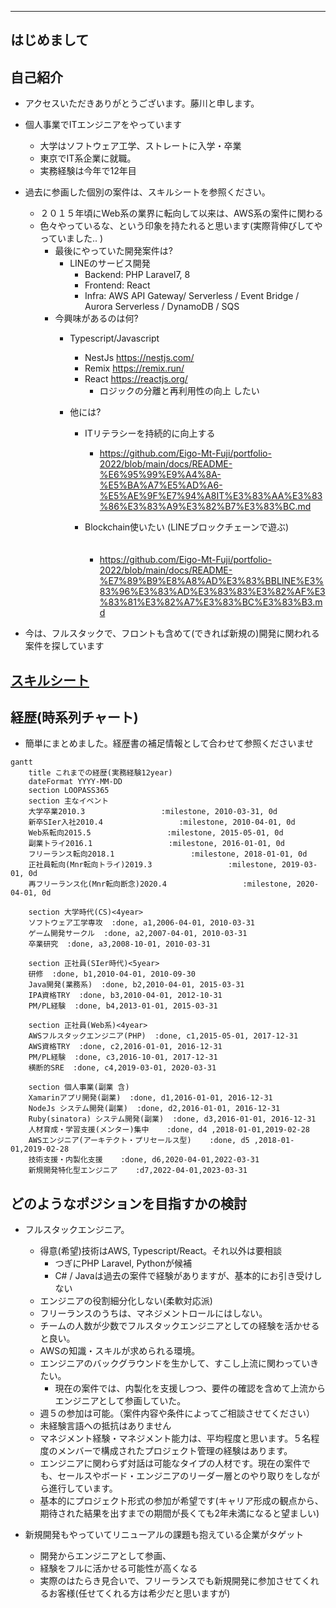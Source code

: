 <meta http-equiv='Content-Type' content='text/html; charset=utf-8' />

----

## はじめまして


## 自己紹介

- アクセスいただきありがとうございます。藤川と申します。

- 個人事業でITエンジニアをやっています
  - 大学はソフトウェア工学、ストレートに入学・卒業
  - 東京でIT系企業に就職。
  - 実務経験は今年で12年目

- 過去に参画した個別の案件は、スキルシートを参照ください。
  - ２０１５年頃にWeb系の業界に転向して以来は、AWS系の案件に関わる
  - 色々やっているな、という印象を持たれると思います(実際背伸びしてやっていました.. )
    - 最後にやっていた開発案件は?
      - LINEのサービス開発
        - Backend: PHP Laravel7, 8
        - Frontend: React
        - Infra: AWS API Gateway/ Serverless / Event Bridge / Aurora Serverless / DynamoDB / SQS
    - 今興味があるのは何?
      - Typescript/Javascript
        - NestJs https://nestjs.com/
        - Remix https://remix.run/
        - React https://reactjs.org/
          - ロジックの分離と再利用性の向上 したい
      - 他には?

        - ITリテラシーを持続的に向上する

            - https://github.com/Eigo-Mt-Fuji/portfolio-2022/blob/main/docs/README-%E6%95%99%E9%A4%8A-%E5%BA%A7%E5%AD%A6-%E5%AE%9F%E7%94%A8IT%E3%83%AA%E3%83%86%E3%83%A9%E3%82%B7%E3%83%BC.md

        - Blockchain使いたい (LINEブロックチェーンで遊ぶ)
    　　　　        
            - https://github.com/Eigo-Mt-Fuji/portfolio-2022/blob/main/docs/README-%E7%89%B9%E8%A8%AD%E3%83%BBLINE%E3%83%96%E3%83%AD%E3%83%83%E3%82%AF%E3%83%81%E3%82%A7%E3%83%BC%E3%83%B3.md

- 今は、フルスタックで、フロントも含めて(できれば新規の)開発に関われる案件を探しています


## [スキルシート](./e-fujikawa-engineer.pdf)

## 経歴(時系列チャート)

- 簡単にまとめました。経歴書の補足情報として合わせて参照くださいませ

```mermaid
gantt
    title これまでの経歴(実務経験12year)
    dateFormat YYYY-MM-DD
    section LOOPASS365
    section 主なイベント
    大学卒業2010.3                 :milestone, 2010-03-31, 0d
    新卒SIer入社2010.4                 :milestone, 2010-04-01, 0d
    Web系転向2015.5                 :milestone, 2015-05-01, 0d
    副業トライ2016.1                 :milestone, 2016-01-01, 0d
    フリーランス転向2018.1                 :milestone, 2018-01-01, 0d
    正社員転向(Mnr転向トライ)2019.3                 :milestone, 2019-03-01, 0d
    再フリーランス化(Mnr転向断念)2020.4                 :milestone, 2020-04-01, 0d

    section 大学時代(CS)<4year>
    ソフトウェア工学専攻  :done, a1,2006-04-01, 2010-03-31
    ゲーム開発サークル  :done, a2,2007-04-01, 2010-03-31
    卒業研究  :done, a3,2008-10-01, 2010-03-31

    section 正社員(SIer時代)<5year>
    研修  :done, b1,2010-04-01, 2010-09-30
    Java開発(業務系)  :done, b2,2010-04-01, 2015-03-31
    IPA資格TRY  :done, b3,2010-04-01, 2012-10-31
    PM/PL経験  :done, b4,2013-01-01, 2015-03-31

    section 正社員(Web系)<4year>
    AWSフルスタックエンジニア(PHP)  :done, c1,2015-05-01, 2017-12-31
    AWS資格TRY  :done, c2,2016-01-01, 2016-12-31
    PM/PL経験  :done, c3,2016-10-01, 2017-12-31
    横断的SRE  :done, c4,2019-03-01, 2020-03-31

    section 個人事業(副業 含)
    Xamarinアプリ開発(副業)  :done, d1,2016-01-01, 2016-12-31
    NodeJs システム開発(副業)  :done, d2,2016-01-01, 2016-12-31
    Ruby(sinatora) システム開発(副業)  :done, d3,2016-01-01, 2016-12-31
    人材育成・学習支援(メンター)集中    :done, d4 ,2018-01-01,2019-02-28
    AWSエンジニア(アーキテクト・プリセールス型)    :done, d5 ,2018-01-01,2019-02-28
    技術支援・内製化支援    :done, d6,2020-04-01,2022-03-31
    新規開発特化型エンジニア    :d7,2022-04-01,2023-03-31
```

## どのようなポジションを目指すかの検討

- フルスタックエンジニア。
    - 得意(希望)技術はAWS, Typescript/React。それ以外は要相談 
        - つぎにPHP Laravel, Pythonが候補
        - C# / Javaは過去の案件で経験がありますが、基本的にお引き受けしない
    - エンジニアの役割細分化しない(柔軟対応派)
    - フリーランスのうちは、マネジメントロールにはしない。
    - チームの人数が少数でフルスタックエンジニアとしての経験を活かせると良い。
    - AWSの知識・スキルが求められる環境。
    - エンジニアのバックグラウンドを生かして、すこし上流に関わっていきたい。
        - 現在の案件では、内製化を支援しつつ、要件の確認を含めて上流からエンジニアとして参画していた。
    - 週５の参加は可能。（案件内容や条件によってご相談させてください）
    - 未経験言語への抵抗はありません
    - マネジメント経験・マネジメント能力は、平均程度と思います。５名程度のメンバーで構成されたプロジェクト管理の経験はあります。
    - エンジニアに関わらず対話は可能なタイプの人材です。現在の案件でも、セールスやボード・エンジニアのリーダー層とのやり取りをしながら進行しています。
    - 基本的にプロジェクト形式の参加が希望です(キャリア形成の観点から、期待された結果を出すまでの期間が長くても2年未満になると望ましい)

- 新規開発もやっていてリニューアルの課題も抱えている企業がタゲット
   - 開発からエンジニアとして参画、
   - 経験をフルに活かせる可能性が高くなる
   - 実際のはたらき見合いで、フリーランスでも新規開発に参加させてくれるお客様(任せてくれる方は希少だと思いますが)


